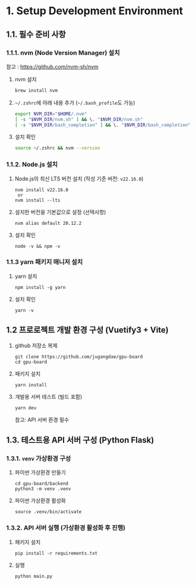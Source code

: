 # 1. Setup Development Environment

## 1.1. 필수 준비 사항

### 1.1.1. nvm (Node Version Manager) 설치

참고 : https://github.com/nvm-sh/nvm

1. nvm 설치
    ```bash
    brew install nvm
    ```
2. `~/.zshrc`에 아래 내용 추가 (`~/.bash_profile`도 가능)
    ```bash
    export NVM_DIR="$HOME/.nvm"
    [ -s "$NVM_DIR/nvm.sh" ] && \. "$NVM_DIR/nvm.sh"
    [ -s "$NVM_DIR/bash_completion" ] && \. "$NVM_DIR/bash_completion"
    ```
3. 설치 확인
    ```bash
    source ~/.zshrc && nvm --version
    ```

### 1.1.2. Node.js 설치

1. Node.js의 최신 LTS 버전 설치 (작성 기준 버전: `v22.16.0`)
    ```
    nvm install v22.16.0
     or 
    nvm install --lts
    ```
2. 설치한 버전을 기본값으로 설정 (선택사항)
    ```
    nvm alias default 20.12.2
    ```
3. 설치 확인
    ```
    node -v && npm -v
    ```

### 1.1.3 yarn 패키지 매니저 설치

1. yarn 설치
    ```
    npm install -g yarn
    ```
2. 설치 확인

    ```
    yarn -v
    ```


## 1.2 프로로젝트 개발 환경 구성 (Vuetify3 + Vite)

1. github 저장소 복제
    ```
    git clone https://github.com/jugangdae/gpu-board
    cd gpu-board
    ```
2. 패키지 설치
    ```
    yarn install
    ```
2. 개발용 서버 테스트 (빌드 포함)
    ```
    yarn dev
    ```
    참고: API 서버 환경 필수

## 1.3. 테스트용 API 서버 구성 (Python Flask) 

### 1.3.1. `venv` 가상환경 구성

1. 파이썬 가상환경 만들기
    ```
    cd gpu-board/backend
    python3 -m venv .venv
    ```
2. 파이썬 가상환경 활성화
    ```
    source .venv/bin/activate
    ```
### 1.3.2. API 서버 실행 (가상환경 활성화 후 진행)
1. 패키지 설치
    ```
    pip install -r requirements.txt
    ```
2. 실행
    ```
    python main.py
    ```

